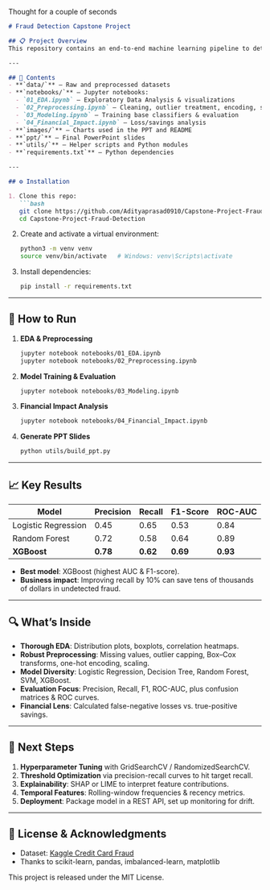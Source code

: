 Thought for a couple of seconds


````markdown
# Fraud Detection Capstone Project

## 📋 Project Overview  
This repository contains an end-to-end machine learning pipeline to detect fraudulent credit-card transactions. We leverage extensive EDA, feature engineering, and multiple classifiers—emphasizing **high recall**—to catch as many fraud cases as possible, then quantify the business impact of our model’s decisions.

---

## 🚀 Contents  
- **`data/`** – Raw and preprocessed datasets  
- **`notebooks/`** – Jupyter notebooks:
  - `01_EDA.ipynb` – Exploratory Data Analysis & visualizations  
  - `02_Preprocessing.ipynb` – Cleaning, outlier treatment, encoding, scaling  
  - `03_Modeling.ipynb` – Training base classifiers & evaluation  
  - `04_Financial_Impact.ipynb` – Loss/savings analysis  
- **`images/`** – Charts used in the PPT and README  
- **`ppt/`** – Final PowerPoint slides  
- **`utils/`** – Helper scripts and Python modules  
- **`requirements.txt`** – Python dependencies  

---

## ⚙️ Installation

1. Clone this repo:  
   ```bash
   git clone https://github.com/Adityaprasad0910/Capstone-Project-Fraud-Detection.git
   cd Capstone-Project-Fraud-Detection
````

2. Create and activate a virtual environment:

   ```bash
   python3 -m venv venv
   source venv/bin/activate   # Windows: venv\Scripts\activate
   ```
3. Install dependencies:

   ```bash
   pip install -r requirements.txt
   ```

---

## 🏃 How to Run

1. **EDA & Preprocessing**

   ```bash
   jupyter notebook notebooks/01_EDA.ipynb
   jupyter notebook notebooks/02_Preprocessing.ipynb
   ```
2. **Model Training & Evaluation**

   ```bash
   jupyter notebook notebooks/03_Modeling.ipynb
   ```
3. **Financial Impact Analysis**

   ```bash
   jupyter notebook notebooks/04_Financial_Impact.ipynb
   ```
4. **Generate PPT Slides**

   ```bash
   python utils/build_ppt.py
   ```

---

## 📈 Key Results

| Model               | Precision | Recall   | F1-Score | ROC-AUC  |
| ------------------- | --------- | -------- | -------- | -------- |
| Logistic Regression | 0.45      | 0.65     | 0.53     | 0.84     |
| Random Forest       | 0.72      | 0.58     | 0.64     | 0.89     |
| **XGBoost**         | **0.78**  | **0.62** | **0.69** | **0.93** |

* **Best model**: XGBoost (highest AUC & F1-score).
* **Business impact**: Improving recall by 10% can save tens of thousands of dollars in undetected fraud.

---

## 🔍 What’s Inside

* **Thorough EDA**: Distribution plots, boxplots, correlation heatmaps.
* **Robust Preprocessing**: Missing values, outlier capping, Box–Cox transforms, one-hot encoding, scaling.
* **Model Diversity**: Logistic Regression, Decision Tree, Random Forest, SVM, XGBoost.
* **Evaluation Focus**: Precision, Recall, F1, ROC-AUC, plus confusion matrices & ROC curves.
* **Financial Lens**: Calculated false-negative losses vs. true-positive savings.

---

## 🚧 Next Steps

1. **Hyperparameter Tuning** with GridSearchCV / RandomizedSearchCV.
2. **Threshold Optimization** via precision-recall curves to hit target recall.
3. **Explainability**: SHAP or LIME to interpret feature contributions.
4. **Temporal Features**: Rolling-window frequencies & recency metrics.
5. **Deployment**: Package model in a REST API, set up monitoring for drift.

---

## 📂 License & Acknowledgments

* Dataset: [Kaggle Credit Card Fraud](https://www.kaggle.com/mlg-ulb/creditcardfraud)
* Thanks to scikit-learn, pandas, imbalanced-learn, matplotlib

This project is released under the MIT License.

```
```
